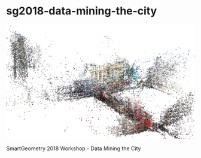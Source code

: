 # sg2018-data-mining-the-city

![image](image.png)

SmartGeometry 2018 Workshop - Data Mining the City
